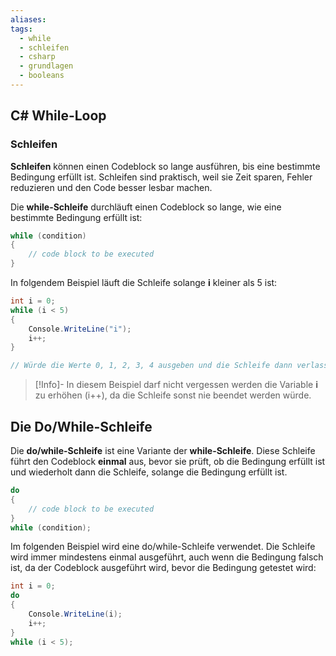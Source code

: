 ```yaml
---
aliases: 
tags:
  - while
  - schleifen
  - csharp
  - grundlagen
  - booleans
---
```

## C# While-Loop

### Schleifen

**Schleifen** können einen Codeblock so lange ausführen, bis eine bestimmte Bedingung erfüllt ist.
Schleifen sind praktisch, weil sie Zeit sparen, Fehler reduzieren und den Code besser lesbar machen.

Die **while-Schleife** durchläuft einen Codeblock so lange, wie eine bestimmte Bedingung erfüllt ist:

```csharp
while (condition) 
{
	// code block to be executed
}
```

In folgendem Beispiel läuft die Schleife solange **i** kleiner als 5 ist:

```csharp
int i = 0;
while (i < 5)
{
	Console.WriteLine("i");
	i++;
}

// Würde die Werte 0, 1, 2, 3, 4 ausgeben und die Schleife dann verlassen
```

>[!Info]- In diesem Beispiel darf nicht vergessen werden die Variable **i** zu erhöhen (i++), da die Schleife sonst nie beendet werden würde.


## Die Do/While-Schleife

Die **do/while-Schleife** ist eine Variante der **while-Schleife**. Diese Schleife führt den Codeblock **einmal** aus, bevor sie prüft, ob die Bedingung erfüllt ist und wiederholt dann die Schleife, solange die Bedingung erfüllt ist.

```csharp
do 
{
	// code block to be executed
}
while (condition);
```


Im folgenden Beispiel wird eine do/while-Schleife verwendet. Die Schleife wird immer mindestens einmal ausgeführt, auch wenn die Bedingung falsch ist, da der Codeblock ausgeführt wird, bevor die Bedingung getestet wird:

```csharp
int i = 0;
do 
{
	Console.WriteLine(i);
	i++;
}
while (i < 5);
```
